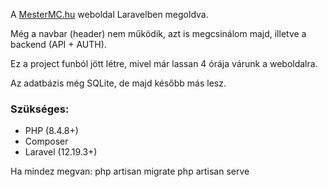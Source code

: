 A [MesterMC.hu](https://mesterMC.hu) weboldal Laravelben megoldva.

Még a navbar (header) nem működik, azt is megcsinálom majd, illetve a backend (API + AUTH).

Ez a project funból jött létre, mivel már lassan 4 órája várunk a weboldalra.

Az adatbázis még SQLite, de majd később más lesz.

### Szükséges:
 
- PHP (8.4.8+)
- Composer
- Laravel (12.19.3+)


Ha mindez megvan:
php artisan migrate
php artisan serve
